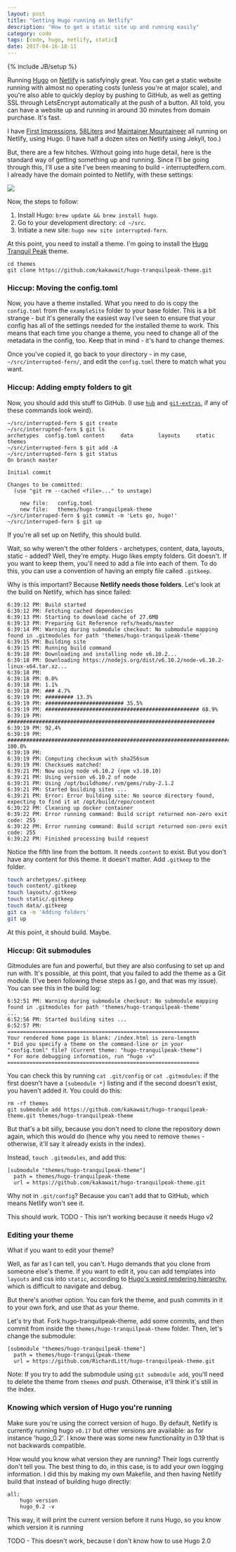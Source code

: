 ```yaml
---
layout: post
title: "Getting Hugo running on Netlify"
description: "How to get a static site up and running easily"
category: code
tags: [code, hugo, netlify, static]
date: 2017-04-16-18-11
---
```

{% include JB/setup %}

Running [Hugo](https://gohugo.io/) on [Netlify](https://www.netlify.com/) is satisfyingly great. You can get a static website running with almost no operating costs (unless you're at major scale), and you're also able to quickly deploy by pushing to GitHub, as well as getting SSL through LetsEncrypt automatically at the push of a button. All told, you can have a website up and running in around 30 minutes from domain purchase. It's fast.

I have [First Impressions](https://firstimpressions.io), [58Liters](https://58liters.com) and [Maintainer Mountaineer](https://maintainer.io) all running on Netlify, using Hugo. (I have half a dozen sites on Netlify using Jekyll, too.)

But, there are a few hitches. Without going into huge detail, here is the standard way of getting something up and running. Since I'll be going through this, I'll use a site I've been meaning to build - interruptedfern.com. I already have the domain pointed to Netlify, with these settings:

![]({{BASE_PATH}}/assets/img/interrupted-fern-settings.png)

Now, the steps to follow:

1. Install Hugo: `brew update && brew install hugo`.
2. Go to your development directory: `cd ~/src`.
3. Initiate a new site: `hugo new site interrupted-fern`.

At this point, you need to install a theme. I'm going to install the [Hugo Tranquil Peak](https://themes.gohugo.io/hugo-tranquilpeak-theme/) theme. 

```
cd themes
git clone https://github.com/kakawait/hugo-tranquilpeak-theme.git
```

### Hiccup: Moving the config.toml

Now, you have a theme installed. What you need to do is copy the `config.toml` from the `exampleSite` folder to your base folder. This is a bit strange - but it's generally the easiest way I've seen to ensure that your config has all of the settings needed for the installed theme to work. This means that each time you change a theme, you need to change all of the metadata in the config, too. Keep that in mind - it's hard to change themes.

Once you've copied it, go back to your directory - in my case, `~/src/interrupted-fern/`, and edit the `config.toml` there to match what you want.

### Hiccup: Adding empty folders to git

Now, you should add this stuff to GitHub. (I use [`hub`](http://github.com/github/hub) and [`git-extras`](https://github.com/tj/git-extras), if any of these commands look weird).

```
~/src/interrupted-fern $ git create
~/src/interrupted-fern $ git ls
archetypes  config.toml content     data        layouts     static      themes
~/src/interrupted-fern $ git add -A
~/src/interrupted-fern $ git status
On branch master

Initial commit

Changes to be committed:
  (use "git rm --cached <file>..." to unstage)

	new file:   config.toml
	new file:   themes/hugo-tranquilpeak-theme
~/src/interruped-fern $ git commit -m 'Lets go, hugo!'
~/src/interruped-fern $ git up
```

If you're all set up on Netlify, this should build.

Wait, so why weren't the other folders - archetypes, content, data, layouts, static - added? Well, they're empty. Hugo likes empty folders. Git doesn't. If you want to keep them, you'll need to add a file into each of them. To do this, you can use a convention of having an empty file called `.gitkeep`.

Why is this important? Because **Netlify needs those folders**. Let's look at the build on Netlify, which has since failed:

```
6:39:12 PM: Build started
6:39:12 PM: Fetching cached dependencies
6:39:13 PM: Starting to download cache of 27.6MB
6:39:13 PM: Preparing Git Reference refs/heads/master
6:39:14 PM: Warning during submodule checkout: No submodule mapping found in .gitmodules for path 'themes/hugo-tranquilpeak-theme'
6:39:15 PM: Building site
6:39:15 PM: Running build command
6:39:18 PM: Downloading and installing node v6.10.2...
6:39:18 PM: Downloading https://nodejs.org/dist/v6.10.2/node-v6.10.2-linux-x64.tar.xz...
6:39:18 PM:
6:39:18 PM: 0.0%
6:39:18 PM: 1.1%
6:39:18 PM: ### 4.7%
6:39:19 PM: ######### 13.3%
6:39:19 PM: ######################### 35.5%
6:39:19 PM: ################################################# 68.9%
6:39:19 PM: ##################################################################
6:39:19 PM: 92.4%
6:39:19 PM: ######################################################################## 100.0%
6:39:19 PM: 
6:39:19 PM: Computing checksum with sha256sum
6:39:19 PM: Checksums matched!
6:39:21 PM: Now using node v6.10.2 (npm v3.10.10)
6:39:21 PM: Using version v6.10.2 of node
6:39:21 PM: Using /opt/buildhome/.rvm/gems/ruby-2.1.2
6:39:21 PM: Started building sites ...
6:39:21 PM: Error: Error building site: No source directory found, expecting to find it at /opt/build/repo/content
6:39:22 PM: Cleaning up docker container
6:39:22 PM: Error running command: Build script returned non-zero exit code: 255
6:39:22 PM: Error running command: Build script returned non-zero exit code: 255
6:39:22 PM: Finished processing build request
```

Notice the fifth line from the bottom. It needs `content` to exist. But you don't have any content for this theme. It doesn't matter. Add `.gitkeep` to the folder.

```sh
touch archetypes/.gitkeep
touch content/.gitkeep
touch layouts/.gitkeep
touch static/.gitkeep
touch data/.gitkeep
git ca -m 'Adding folders'
git up
```

At this point, it should build. Maybe. 

### Hiccup: Git submodules

Gitmodules are fun and powerful, but they are also confusing to set up and run with. It's possible, at this point, that you failed to add the theme as a Git module. (I've been following these steps as I go, and that was my issue). You can see this in the build log:

```
6:52:51 PM: Warning during submodule checkout: No submodule mapping found in .gitmodules for path 'themes/hugo-tranquilpeak-theme'
...
6:52:56 PM: Started building sites ...
6:52:57 PM: =============================================================
Your rendered home page is blank: /index.html is zero-length
* Did you specify a theme on the command-line or in your
"config.toml" file? (Current theme: "hugo-tranquilpeak-theme")
* For more debugging information, run "hugo -v"
=============================================================
```

You can check this by running `cat .git/config` or `cat .gitmodules`: if the first doesn't have a `[submodule *]` listing and if the second doesn't exist, you haven't added it. You could do this:

```
rm -rf themes
git submodule add https://github.com/kakawait/hugo-tranquilpeak-theme.git themes/hugo-tranquilpeak-theme
```

But that's a bit silly, because you don't need to clone the repository down again, which this would do (hence why you need to remove `themes` - otherwise, it'll say it already exists in the index).

Instead, `touch .gitmodules`, and add this:

```
[submodule "themes/hugo-tranquilpeak-theme"]
  path = themes/hugo-tranquilpeak-theme
  url = https://github.com/kakawait/hugo-tranquilpeak-theme.git
```

Why not in `.git/config`? Because you can't add that to GitHub, which means Netlify won't see it.

This should work. TODO - This isn't working because it needs Hugo v2

### Editing your theme

What if you want to edit your theme?

Well, as far as I can tell, you can't. Hugo demands that you clone from someone else's theme. If you want to edit it, you can add templates into `layouts` and css into `static`, according to [Hugo's weird rendering hierarchy](https://gohugo.io/templates/list/), which is difficult to navigate and debug.

But there's another option. You can fork the theme, and push commits in it to your own fork, and use that as your theme.

Let's try that. Fork hugo-tranquilpeak-theme, add some commits, and then commit from inside the `themes/hugo-tranquilpeak-theme` folder. Then, let's change the submodule:

```
[submodule "themes/hugo-tranquilpeak-theme"]
  path = themes/hugo-tranquilpeak-theme
  url = https://github.com/RichardLitt/hugo-tranquilpeak-theme.git
```

Note: If you try to add the submodule using `git submodule add`, you'll need to delete the theme from `themes` _and_ push. Otherwise, it'll think it's still in the index. 

### Knowing which version of Hugo you're running

Make sure you're using the correct version of hugo.  By default, Netlify is currently running hugo `v0.17` but other versions are available: as for instance 'hugo_0.2'.  I know there was some new functionality in 0.19 that is not backwards compatible.

How would you know what version they are running? Their logs currently don't tell you. The best thing to do, in this case, is to add your own logging information. I did this by making my own Makefile, and then having Netlify build that instead of building hugo directly:

```
all:
	hugo version
	hugo_0.2 -v
```

This way, it will print the current version before it runs Hugo, so you know which version it is running

TODO - This doesn't work, because I don't know how to use Hugo 2.0